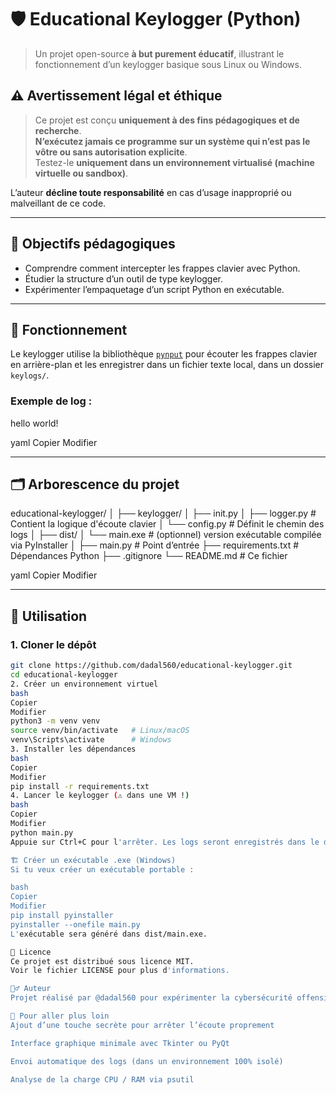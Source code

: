 # 🛡️ Educational Keylogger (Python)  
> Un projet open-source **à but purement éducatif**, illustrant le fonctionnement d’un keylogger basique sous Linux ou Windows.

## ⚠️ Avertissement légal et éthique

> Ce projet est conçu **uniquement à des fins pédagogiques et de recherche**.  
> **N’exécutez jamais ce programme sur un système qui n’est pas le vôtre ou sans autorisation explicite**.  
> Testez-le **uniquement dans un environnement virtualisé (machine virtuelle ou sandbox)**.

L’auteur **décline toute responsabilité** en cas d’usage inapproprié ou malveillant de ce code.

---

## 🎯 Objectifs pédagogiques

- Comprendre comment intercepter les frappes clavier avec Python.
- Étudier la structure d’un outil de type keylogger.
- Expérimenter l’empaquetage d’un script Python en exécutable.

---

## 🧠 Fonctionnement

Le keylogger utilise la bibliothèque [`pynput`](https://pynput.readthedocs.io/) pour écouter les frappes clavier en arrière-plan et les enregistrer dans un fichier texte local, dans un dossier `keylogs/`.

### Exemple de log :
hello world<space>!<enter>

yaml
Copier
Modifier

---

## 🗂️ Arborescence du projet

educational-keylogger/
│
├── keylogger/
│ ├── init.py
│ ├── logger.py # Contient la logique d'écoute clavier
│ └── config.py # Définit le chemin des logs
│
├── dist/
│ └── main.exe # (optionnel) version exécutable compilée via PyInstaller
│
├── main.py # Point d’entrée
├── requirements.txt # Dépendances Python
├── .gitignore
└── README.md # Ce fichier

yaml
Copier
Modifier

---

## 🚀 Utilisation

### 1. Cloner le dépôt

```bash
git clone https://github.com/dadal560/educational-keylogger.git
cd educational-keylogger
2. Créer un environnement virtuel
bash
Copier
Modifier
python3 -m venv venv
source venv/bin/activate   # Linux/macOS
venv\Scripts\activate      # Windows
3. Installer les dépendances
bash
Copier
Modifier
pip install -r requirements.txt
4. Lancer le keylogger (⚠️ dans une VM !)
bash
Copier
Modifier
python main.py
Appuie sur Ctrl+C pour l'arrêter. Les logs seront enregistrés dans le dossier keylogs/.

🏗️ Créer un exécutable .exe (Windows)
Si tu veux créer un exécutable portable :

bash
Copier
Modifier
pip install pyinstaller
pyinstaller --onefile main.py
L'exécutable sera généré dans dist/main.exe.

📜 Licence
Ce projet est distribué sous licence MIT.
Voir le fichier LICENSE pour plus d'informations.

🙋‍♂️ Auteur
Projet réalisé par @dadal560 pour expérimenter la cybersécurité offensive de manière contrôlée.

🧪 Pour aller plus loin
Ajout d’une touche secrète pour arrêter l’écoute proprement

Interface graphique minimale avec Tkinter ou PyQt

Envoi automatique des logs (dans un environnement 100% isolé)

Analyse de la charge CPU / RAM via psutil
